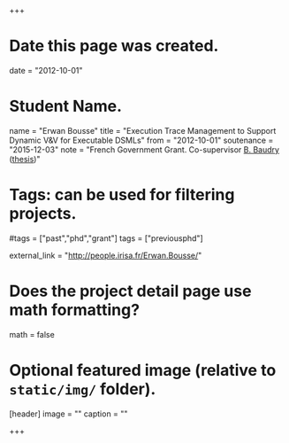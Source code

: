 +++
# Date this page was created.
date = "2012-10-01"

# Student Name.
name = "Erwan Bousse"
title = "Execution Trace Management to Support Dynamic V&amp;V for Executable DSMLs"
from = "2012-10-01"
soutenance = "2015-12-03"
note = "French Government Grant. Co-supervisor [B. Baudry](http://www.irisa.fr/triskell/perso_pro/bbaudry/)  ([thesis](https://hal.archives-ouvertes.fr/tel-01238005/))"

# Tags: can be used for filtering projects.
#tags = ["past","phd","grant"]
tags = ["previousphd"]

external_link = "http://people.irisa.fr/Erwan.Bousse/"

# Does the project detail page use math formatting?
math = false

# Optional featured image (relative to `static/img/` folder).
[header]
image = ""
caption = ""

+++
